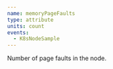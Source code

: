 ```yaml
---
name: memoryPageFaults
type: attribute
units: count
events:
  - K8sNodeSample
---
```


Number of page faults in the node.
